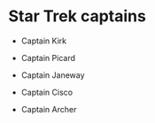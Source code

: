 # Star Trek captains

- Captain Kirk

- Captain Picard

- Captain Janeway

- Captain Cisco

- Captain Archer
